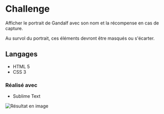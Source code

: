 # Challenge

Afficher le portrait de Gandalf avec son nom et la récompense en cas de capture.

Au survol du portrait, ces éléments devront être masqués ou s'écarter.

## Langages
* HTML 5
* CSS 3
    
### Réalisé avec
* Sublime Text


![Résultat en image](https://drive.google.com/uc?export=view&id=1q5GH73nYwsZWLNTzRclNsMzdSarftSNw)
